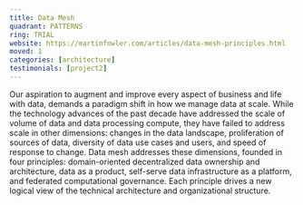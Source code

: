 ```yaml
---
title: Data Mesh
quadrant: PATTERNS
ring: TRIAL
website: https://martinfowler.com/articles/data-mesh-principles.html
moved: 1
categories: [architecture]
testimonials: [project2]
---
```


Our aspiration to augment and improve every aspect of business and life with data, demands a paradigm shift in how we manage data at scale. While the technology advances of the past decade have addressed the scale of volume of data and data processing compute, they have failed to address scale in other dimensions: changes in the data landscape, proliferation of sources of data, diversity of data use cases and users, and speed of response to change. Data mesh addresses these dimensions, founded in four principles: domain-oriented decentralized data ownership and architecture, data as a product, self-serve data infrastructure as a platform, and federated computational governance. Each principle drives a new logical view of the technical architecture and organizational structure.